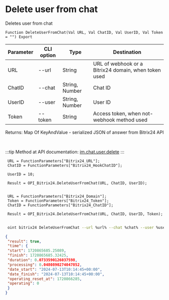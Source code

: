 ﻿---
sidebar_position: 5
---

# Delete user from chat
 Deletes user from chat



`Function DeleteUserFromChat(Val URL, Val ChatID, Val UserID, Val Token = "") Export`

 | Parameter | CLI option | Type | Destination |
 |-|-|-|-|
 | URL | --url | String | URL of webhook or a Bitrix24 domain, when token used |
 | ChatID | --chat | String, Number | Chat ID |
 | UserID | --user | String, Number | User ID |
 | Token | --token | String | Access token, when not-webhook method used |

 
 Returns: Map Of KeyAndValue - serialized JSON of answer from Bitrix24 API

<br/>

:::tip
Method at API documentation: [im.chat.user.delete](https://dev.1c-bitrix.ru/learning/course/?COURSE_ID=93&LESSON_ID=12099)
:::
<br/>


```bsl title="Code example"
 URL = FunctionParameters["Bitrix24_URL"];
 ChatID = FunctionParameters["Bitrix24_HookChatID"];
 
 UserID = 10;
 
 Result = OPI_Bitrix24.DeleteUserFromChat(URL, ChatID, UserID);
 
 
 URL = FunctionParameters["Bitrix24_Domain"];
 Token = FunctionParameters["Bitrix24_Token"];
 ChatID = FunctionParameters["Bitrix24_ChatID"];
 
 Result = OPI_Bitrix24.DeleteUserFromChat(URL, ChatID, UserID, Token);
```
	


```sh title="CLI command example"
 
 oint bitrix24 DeleteUserFromChat --url %url% --chat %chat% --user %user% --token %token%

```

```json title="Result"
{
 "result": true,
 "time": {
 "start": 1720865685.25089,
 "finish": 1720865685.32425,
 "duration": 0.0733590126037598,
 "processing": 0.0480890274047852,
 "date_start": "2024-07-13T10:14:45+00:00",
 "date_finish": "2024-07-13T10:14:45+00:00",
 "operating_reset_at": 1720866285,
 "operating": 0
 }
}
```
